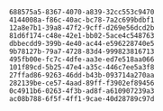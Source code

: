 
                688575a5-8367-4070-a839-32cc553c9470
                4144008a-f86c-40ac-bc78-7a2c699bdbf1
                12a8e7b1-39a8-47f2-9cff-d269e56dcd2b
                81d6f174-c48e-42e1-bb02-5ace4c548763
                dbbecdd9-399b-4e40-ac44-e596228740e5
                9b78127b-79a7-4728-83d4-999823816713
                495fb00e-fc7c-4dfe-aa3e-ed7e518aa066
                101f89cd-5b25-47e4-a35c-446c7ee5a3f8
                27ffad86-9263-46dd-b43b-093714a270aa
                282139be-ce57-4aad-89ff-f3902ef89456
                0c4911b6-0263-4f3b-ad8f-a610907239a3
                ac08b788-6f5f-4ff1-9cae-40d28789c97d
                